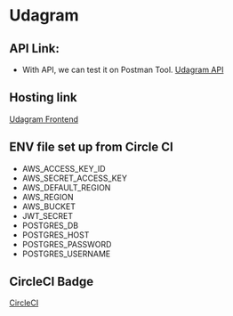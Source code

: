 # Udagram

## API Link:

- With API, we can test it on Postman Tool.
  [Udagram API ](http://udagram-api-env.eba-g852nxi6.us-east-1.elasticbeanstalk.com/api/v0)

## Hosting link

[Udagram Frontend](http://myawsbucket-442206068457.s3-website-us-east-1.amazonaws.com/)

## ENV file set up from Circle CI

- AWS_ACCESS_KEY_ID
- AWS_SECRET_ACCESS_KEY
- AWS_DEFAULT_REGION
- AWS_REGION
- AWS_BUCKET
- JWT_SECRET
- POSTGRES_DB
- POSTGRES_HOST
- POSTGRES_PASSWORD
- POSTGRES_USERNAME

## CircleCI Badge

[CircleCI](https://app.circleci.com/pipelines/circleci/LvaVb98LLLtich8FgF1jMb/6DueTRCSALYkQvfC8McdKf)
